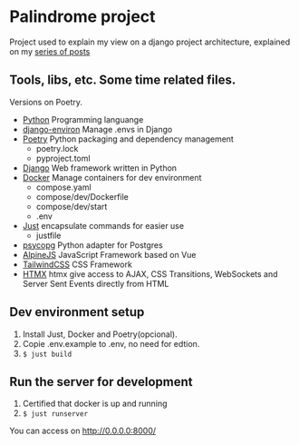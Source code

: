 # Palindrome project

Project used to explain my view on a django project architecture, explained on my [series of posts](https://dev.to/pcampos119104/django-project-setup-part-1-2e7a)

## Tools, libs, etc. Some time related files.

Versions on Poetry.

- [Python](https://www.python.org/) Programming languange
- [django-environ](https://django-environ.readthedocs.io) Manage .envs in Django
- [Poetry](https://python-poetry.org/) Python packaging and dependency management
    - poetry.lock
    - pyproject.toml
- [Django](https://www.djangoproject.com/) Web framework written in Python
- [Docker](https://www.docker.com/) Manage containers for dev environment
    - compose.yaml
    - compose/dev/Dockerfile
    - compose/dev/start
    - .env
- [Just](https://just.systems/) encapsulate commands for easier use
    - justfile
- [psycopg](https://www.psycopg.org/) Python adapter for Postgres
- [AlpineJS](https://alpinejs.dev/) JavaScript Framework based on Vue
- [TailwindCSS](https://tailwindcss.com/) CSS Framework
- [HTMX](https://htmx.org/) htmx give access to AJAX, CSS Transitions, WebSockets and Server Sent Events directly from HTML

## Dev environment setup

1. Install Just, Docker and Poetry(opcional).
2. Copie .env.example to .env, no need for edtion. 
3. `$ just build`

## Run the server for development

1. Certified that docker is up and running
2. `$ just runserver`

You can access on http://0.0.0.0:8000/
 
